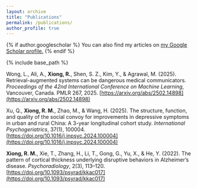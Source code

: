 ```yaml
---
layout: archive
title: "Publications"
permalink: /publications/
author_profile: true
---
```



{% if author.googlescholar %}
  You can also find my articles on <u><a href="{{author.googlescholar}}">my Google Scholar profile</a>.</u>
{% endif %}

{% include base_path %}

Wong, L., Ali, A., **Xiong, R.**, Shen, S. Z., Kim, Y., & Agrawal, M. (2025). Retrieval-augmented systems can be dangerous medical communicators. *Proceedings of the 42nd International Conference on Machine Learning*, Vancouver, Canada. PMLR 267, 2025. [https://arxiv.org/abs/2502.14898](https://arxiv.org/abs/2502.14898)

Xu, Q., **Xiong, R. M.**, Zhao, M., & Wang, H. (2025). The structure, function, and quality of the social convoy for improvements in depressive symptoms in urban and rural China: A 3-year longitudinal cohort study. *International Psychogeriatrics*, 37(1), 100004. [https://doi.org/10.1016/j.inpsyc.2024.100004](https://doi.org/10.1016/j.inpsyc.2024.100004)

**Xiong, R. M.**, Xie, T., Zhang, H., Li, T., Gong, G., Yu, X., & He, Y. (2022). The pattern of cortical thickness underlying disruptive behaviors in Alzheimer’s disease. *Psychoradiology*, 2(3), 113–120. [https://doi.org/10.1093/psyrad/kkac017](https://doi.org/10.1093/psyrad/kkac017) 